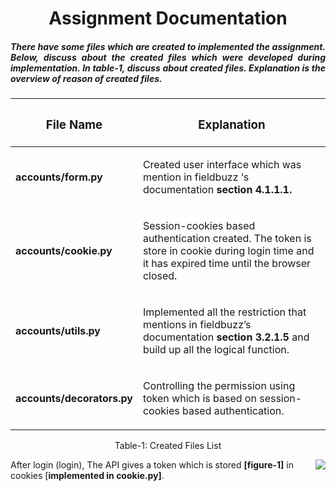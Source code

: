 <h1 align="center">
    Assignment Documentation
</h1>

<h5 align='justify'>There have some files which are created to implemented the assignment. Below, discuss about the created files which were developed during implementation. In table-1, discuss about created files. Explanation is the overview of reason of created files.</h5>


| <h3 align="center">File Name</h3>|                                       <h3 align="center">Explanation</h3>                                                                           |
| :---                      |                                                                                                                                             ----: |
| <b>accounts/form.py</b>   | <p align="left">Created user interface which was mention in fieldbuzz ‘s documentation <b>section 4.1.1.1.</b></p>                                |
| <b>accounts/cookie.py</b> | <p align="left">Session-cookies based authentication created. The token is store in cookie during login time and it has expired time until the browser closed.</p>    |
| <b>accounts/utils.py</b>  | <p align="left">Implemented all the restriction that mentions in fieldbuzz’s documentation <b>section 3.2.1.5</b> and build up all the logical function.</p> |
| <b>accounts/decorators.py</b>| <p align="left">Controlling the permission using token which is based on session-cookies based authentication.</p>                              |

<p align="center">Table-1: Created Files List</p>

<div>
    <img align="right" src="https://user-images.githubusercontent.com/20153768/102019392-8e361180-3d9d-11eb-8ec3-86e1a47bbc81.png">
    <p align="left">After login (login), The API gives a token which is stored <b>[figure-1]</b> in cookies [<b>implemented in cookie.py]</b>.</p>
    
</div>
